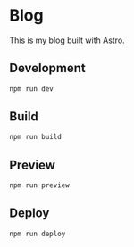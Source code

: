 # Blog

This is my blog built with Astro.

## Development

```bash
npm run dev
```

## Build

```bash
npm run build
```

## Preview

```bash
npm run preview
```

## Deploy

```bash
npm run deploy
```

